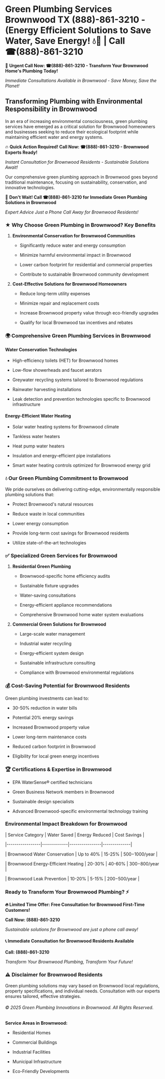 # Green Plumbing Services Brownwood TX (888)-861-3210 - (Energy Efficient Solutions to Save Water, Save Energy! 💧🌿 | Call ☎(888)-861-3210

🚨 **Urgent Call Now: ☎(888)-861-3210 - Transform Your Brownwood Home's Plumbing Today!**
*Immediate Consultations Available in Brownwood - Save Money, Save the Planet!*

## Transforming Plumbing with Environmental Responsibility in Brownwood

In an era of increasing environmental consciousness, green plumbing services have emerged as a critical solution for Brownwood homeowners and businesses seeking to reduce their ecological footprint while maintaining efficient water and energy systems. 

🔥 **Quick Action Required! Call Now: ☎(888)-861-3210 - Brownwood Experts Ready!**
*Instant Consultation for Brownwood Residents - Sustainable Solutions Await!*

Our comprehensive green plumbing approach in Brownwood goes beyond traditional maintenance, focusing on sustainability, conservation, and innovative technologies.

🚨 **Don't Wait! Call ☎(888)-861-3210 for Immediate Green Plumbing Solutions in Brownwood**
*Expert Advice Just a Phone Call Away for Brownwood Residents!*

### ★ Why Choose Green Plumbing in Brownwood? Key Benefits

1. **Environmental Conservation for Brownwood Communities** 
   - Significantly reduce water and energy consumption
   - Minimize harmful environmental impact in Brownwood
   - Lower carbon footprint for residential and commercial properties
   - Contribute to sustainable Brownwood community development

2. **Cost-Effective Solutions for Brownwood Homeowners** 
   - Reduce long-term utility expenses
   - Minimize repair and replacement costs
   - Increase Brownwood property value through eco-friendly upgrades
   - Qualify for local Brownwood tax incentives and rebates

### 🌍 Comprehensive Green Plumbing Services in Brownwood

#### Water Conservation Technologies
- High-efficiency toilets (HET) for Brownwood homes
- Low-flow showerheads and faucet aerators
- Greywater recycling systems tailored to Brownwood regulations
- Rainwater harvesting installations
- Leak detection and prevention technologies specific to Brownwood infrastructure

#### Energy-Efficient Water Heating
- Solar water heating systems for Brownwood climate
- Tankless water heaters
- Heat pump water heaters
- Insulation and energy-efficient pipe installations
- Smart water heating controls optimized for Brownwood energy grid

### 💧 Our Green Plumbing Commitment to Brownwood

We pride ourselves on delivering cutting-edge, environmentally responsible plumbing solutions that:
- Protect Brownwood's natural resources
- Reduce waste in local communities
- Lower energy consumption
- Provide long-term cost savings for Brownwood residents
- Utilize state-of-the-art technologies

### ✅ Specialized Green Services for Brownwood

1. **Residential Green Plumbing**
   - Brownwood-specific home efficiency audits
   - Sustainable fixture upgrades
   - Water-saving consultations
   - Energy-efficient appliance recommendations
   - Comprehensive Brownwood home water system evaluations

2. **Commercial Green Solutions for Brownwood**
   - Large-scale water management
   - Industrial water recycling
   - Energy-efficient system design
   - Sustainable infrastructure consulting
   - Compliance with Brownwood environmental regulations

### 💰 Cost-Saving Potential for Brownwood Residents

Green plumbing investments can lead to:
- 30-50% reduction in water bills
- Potential 20% energy savings
- Increased Brownwood property value
- Lower long-term maintenance costs
- Reduced carbon footprint in Brownwood
- Eligibility for local green energy incentives

### 🏆 Certifications & Expertise in Brownwood

- EPA WaterSense® certified technicians
- Green Business Network members in Brownwood
- Sustainable design specialists
- Advanced Brownwood-specific environmental technology training

### Environmental Impact Breakdown for Brownwood

| Service Category | Water Saved | Energy Reduced | Cost Savings |
|-----------------|-------------|----------------|--------------|
| Brownwood Water Conservation | Up to 40% | 15-25% | $500-$1000/year |
| Brownwood Energy-Efficient Heating | 20-30% | 40-60% | $300-$800/year |
| Brownwood Leak Prevention | 10-20% | 5-15% | $200-$500/year |

### Ready to Transform Your Brownwood Plumbing? ⚡

**🔥 Limited Time Offer: Free Consultation for Brownwood First-Time Customers!**

**Call Now: (888)-861-3210**
*Sustainable solutions for Brownwood are just a phone call away!*

#### 📞 Immediate Consultation for Brownwood Residents Available

**Call: (888)-861-3210**
*Transform Your Brownwood Plumbing, Transform Your Future!*

### ⚠️ Disclaimer for Brownwood Residents

Green plumbing solutions may vary based on Brownwood local regulations, property specifications, and individual needs. Consultation with our experts ensures tailored, effective strategies.

###### © 2025 Green Plumbing Innovations in Brownwood. All Rights Reserved.

**Service Areas in Brownwood:** 
- Residential Homes
- Commercial Buildings
- Industrial Facilities
- Municipal Infrastructure
- Eco-Friendly Developments